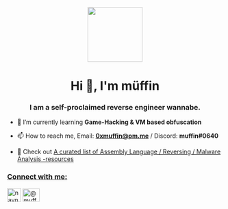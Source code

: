 <div align="center">
  <img src="https://cdn.discordapp.com/attachments/752665197470154914/782338674175901706/2970.gif" height="128">
</div>



<h1 align="center">Hi 👋, I'm müffin</h1>
<h3 align="center">I am a self-proclaimed reverse engineer wannabe.</h3>


- 🌱 I’m currently learning **Game-Hacking & VM based obfuscation**

- 📫 How to reach me, Email: **0xmuffin@pm.me** / Discord: **muffin#0640**
- :round_pushpin:  Check out <a href="https://gist.github.com/muff-in/ff678b1fda17e6188aa0462a99626121">A curated list of Assembly Language / Reversing / Malware Analysis -resources
  
<p align="left">
<h3 align="left">Connect with me:</h3>
<a href="https://twitter.com/_muffin31" target="blank"><img align="center" src="https://github.com/paulrobertlloyd/socialmediaicons/blob/main/twitter-32x32.png" alt="navneetmuffin" height="32" width="32" /></a>
<a href="https://medium.com/@muff1n" target="blank"><img align="center" src="https://cdn.jsdelivr.net/npm/simple-icons@3.0.1/icons/medium.svg" alt="@muff1n" height="30" width="40" /></a>
